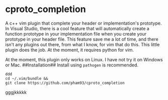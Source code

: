 # cproto_completion
A c++ vim plugin that complete your header or implementation's prototype.
In Visual Studio, there is a cool feature that will automatically create a function prototype in your implementation file when you create your prototype in your header file. This feature save me a lot of time, and there isn't any plugins out there, from what I know, for vim that do this. This little plugin does the job. At the moment, it requires python for vim.

At the moment, this plugin only works on Linux. I have not try it on Windows or Mac.
##Installation##
Install using `pathogen` is recommended.
```
ddd
cd ~/.vim/bundle &&
git clone https://github.com/pham93/cproto_completion
```
gggjkkkkk
